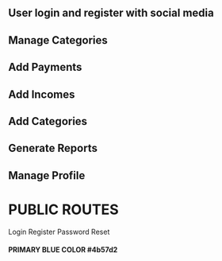 ## User login and register with social media

## Manage Categories

## Add Payments

## Add Incomes

## Add Categories

## Generate Reports

## Manage Profile

# PUBLIC ROUTES

Login
Register
Password Reset

#### PRIMARY BLUE COLOR #4b57d2
